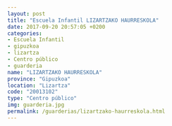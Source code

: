 ```yaml
---
layout: post
title: "Escuela Infantil LIZARTZAKO HAURRESKOLA"
date: 2017-09-20 20:57:05 +0200
categories:
- Escuela Infantil
- gipuzkoa
- lizartza
- Centro público
- guarderia
name: "LIZARTZAKO HAURRESKOLA"
province: "Gipuzkoa"
location: "Lizartza"
code: "20013102"
type: "Centro público"
img: guarderia.jpg
permalink: /guarderias/lizartzako-haurreskola.html
---
```

